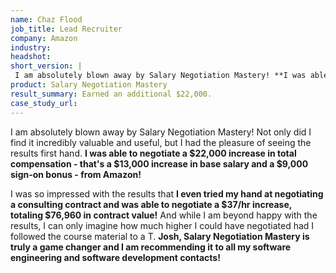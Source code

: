 ```yaml
---
name: Chaz Flood
job_title: Lead Recruiter
company: Amazon
industry: 
headshot:
short_version: |
 I am absolutely blown away by Salary Negotiation Mastery! **I was able to negotiate a $22,000 increase in total compensation - that's a $13,000 increase in base salary and a $9,000 sign-on bonus - from Amazon!** 
product: Salary Negotiation Mastery
result_summary: Earned an additional $22,000.
case_study_url:
---
```


I am absolutely blown away by Salary Negotiation Mastery! Not only did I find it incredibly valuable and useful, but I had the pleasure of seeing the results first hand. **I was able to negotiate a $22,000 increase in total compensation - that's a $13,000 increase in base salary and a $9,000 sign-on bonus - from Amazon!** 

I was so impressed with the results that **I even tried my hand at negotiating a consulting contract and was able to negotiate a $37/hr increase, totaling $76,960 in contract value!** And while I am beyond happy with the results, I can only imagine how much higher I could have negotiated had I followed the course material to a T. **Josh, Salary Negotiation Mastery is truly a game changer and I am recommending it to all my software engineering and software development contacts!** 